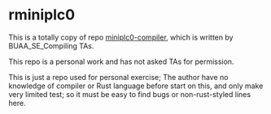 # rminiplc0

This is a totally copy of repo [miniplc0-compiler](https://github.com/BUAA-SE-Compiling/miniplc0-compiler), which is written by BUAA_SE_Compiling TAs.

This repo is a personal work and has not asked TAs for permission.

This is just a repo used for personal exercise; The author have no knowledge of compiler or Rust language before start on this, and only make very limited test; so it must be easy to find bugs or non-rust-styled lines here.
